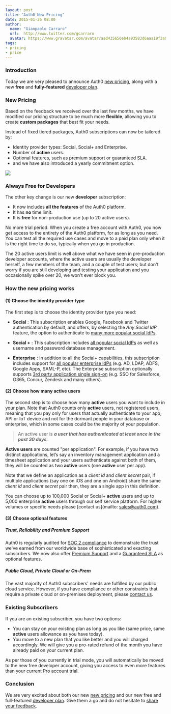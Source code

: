 ```yaml
---
layout: post
title: "Auth0 New Pricing"
date: 2015-01-26 08:00
author:
  name: "Gianpaolo Carraro"
  url:  http://www.twitter.com/gcarraro
  avatar: https://www.gravatar.com/avatar/aad435650eb4a93583d6aaa19f3a91f4.png?s=60
tags:
- pricing
- price
---
```


### Introduction

Today we are very pleased to announce Auth0 [new pricing](https://auth0.com/pricing), along with a new **free** and **fully-featured** [developer plan](https://auth0.com/signup).

### New Pricing

Based on the feedback we received over the last few months, we have modified our pricing structure to be much more **flexible**, allowing you to create **custom packages** that best fit your needs.

Instead of fixed tiered packages, Auth0 subscriptions can now be tailored by:

* Identity provider types: Social, Social+ and Enterprise.
* Number of __active__ users. 
* Optional features, such as premium support or guaranteed SLA.
* and we have also introduced a yearly commitment option.

![](https://cloudup.com/clRcrHMWgSC+)

### Always Free for Developers 

The other key change is our new __developer__ subscription: 

* It now includes **all the features** of the Auth0 platform.
* It has **no** time limit.
* It is **free** for non-production use (up to 20 active users).  

No more trial period. When you create a free account with Auth0, you now get access to the entirety of the Auth0 platform, for as long as you need. You can test all the required use cases and move to a paid plan only when it is the right time to do so, typically when you go in production.  

The 20 active users limit is well above what we have seen in pre-production developer accounts, where the active users are usually the developer herself, a few members of the team, and a couple of test users; but don't worry if you are still developing and testing your application and you occasionally spike over 20, we won't ever block you.
<!-- more -->

### How the new pricing works 

#### (1) Choose the identity provider type

The first step is to choose the identity provider type you need:

* **Social** : This subscription enables Google, Facebook and Twitter authentication by default, and offers, by selecting the *Any Social IdP* feature, the option to authenticate to [many more popular social IdPs](https://docs.auth0.com/identityproviders#2).

* **Social +** : This subscription includes [all popular social IdPs](https://docs.auth0.com/identityproviders#2) as well as username and password database management. 

* **Enterprise** : In addition to all the Social+ capabilities, this subscription includes support for [all popular enterprise IdPs](https://docs.auth0.com/identityproviders#1) (e.g. AD, LDAP, ADFS, Google Apps, SAML-P, etc).  The Enterprise subscription optionally supports [3rd party application single sign-on](https://docs.auth0.com/sso) (e.g. SSO for Salesforce, O365, Concur, Zendesk and many others). 


#### (2) Choose how many active users

The second step is to choose how many __active__ users you want to include in your plan. Note that Auth0 counts only __active__ users, not registered users, meaning that you pay only for users that actually authenticate to your app, API or IoT device and not for the dormant people in your database or enterprise, which in some cases could be the majority of your population. 

> An active user is ___a user that has authenticated at least once in the past 30 days.___ 

__Active users__ are counted "per application". For example, if you have two distinct applications, let’s say an inventory management application and a timesheet application and your users authenticate against both of them, they will be counted as two __active__ users (one __active__ user per app). 

Note that we define an application as a _client id_ and _client secret_ pair, if multiple applications (say one on iOS and one on Android) share the same _client id_ and _client secret_ pair then, they are a single app in this definition.
 
You can choose up to 100,000 Social or Social+ __active__ users and up to 5,000 enterprise __active__ users through our self service platform.  For higher volumes or specific needs please [contact us](mailto: sales@auth0.com).

#### (3) Choose optional features

##### Trust, Reliability and Premium Support
Auth0 is regularly audited for [SOC 2 compliance](http://en.wikipedia.org/wiki/Service_Organization_Controls) to demonstrate the trust we've earned from our worldwide base of sophisticated and exacting subscribers. We now also offer [Premium Support](https://auth0.com) and a [Guaranteed SLA](https://auth0.com) as optional features.

##### Public Cloud, Private Cloud or On-Prem
The vast majority of Auth0 subscribers' needs are fulfilled by our public cloud service.  However, if you have compliance or other constraints that require a private cloud or on-premises deployment, please [contact us](mailto:sales@auth0.com).

### Existing Subscribers
If you are an existing subscriber, you have two options:

* You can stay on your existing plan as long as you like (same price, same __active__ users allowance as you have today). 
* You move to a new plan that you like better and you will charged accordingly. We will give you a pro-rated refund of the month you have already paid on your current plan. 

As per those of you currently in trial mode, you will automatically be moved to the new free developer account, giving you access to even more features than your current Pro account trial.

### Conclusion

We are very excited about both our new [new pricing](https://auth0.com/pricing) and our new free and full-featured [developer plan](https://auth0.com/signup). Give them a go and do not hesitate to [share your feedback](mailto:sales@auth0.com).  
